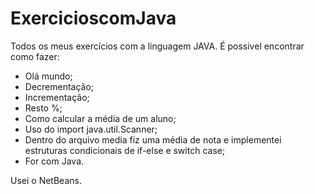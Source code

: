 # ExercicioscomJava
Todos os meus exercícios com a linguagem JAVA.
É possivel encontrar como fazer:
* Olá mundo;
* Decrementação;
* Incrementação;
* Resto %;
* Como calcular a média de um aluno;
* Uso do import java.util.Scanner;
* Dentro do arquivo media fiz uma média de nota e implementei estruturas condicionais de if-else e switch case;
* For com Java.

Usei o NetBeans. 
